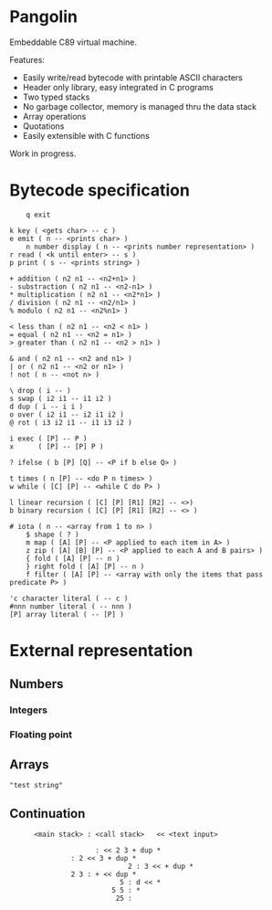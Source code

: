 # Pangolin

Embeddable C89 virtual machine.

Features:
  * Easily write/read bytecode with printable ASCII characters
  * Header only library, easy integrated in C programs
  * Two typed stacks
  * No garbage collector, memory is managed thru the data stack
  * Array operations
  * Quotations
  * Easily extensible with C functions

Work in progress.

# Bytecode specification

		q exit

    k key ( <gets char> -- c )
    e emit ( n -- <prints char> )
		n number display ( n -- <prints number representation> )
    r read ( <k until enter> -- s )
    p print ( s -- <prints string> )
    
    + addition ( n2 n1 -- <n2+n1> )
    - substraction ( n2 n1 -- <n2-n1> )
    * multiplication ( n2 n1 -- <n2*n1> )
    / division ( n2 n1 -- <n2/n1> )
    % modulo ( n2 n1 -- <n2%n1> )

    < less than ( n2 n1 -- <n2 < n1> )
    = equal ( n2 n1 -- <n2 = n1> )
    > greater than ( n2 n1 -- <n2 > n1> )

    & and ( n2 n1 -- <n2 and n1> )
    | or ( n2 n1 -- <n2 or n1> )
    ! not ( n -- <not n> )

    \ drop ( i -- )
    s swap ( i2 i1 -- i1 i2 )
    d dup ( i -- i i )
    o over ( i2 i1 -- i2 i1 i2 )
    @ rot ( i3 i2 i1 -- i1 i3 i2 )

    i exec ( [P] -- P )
    x      ( [P] -- [P] P )

    ? ifelse ( b [P] [Q] -- <P if b else Q> )
    
    t times ( n [P] -- <do P n times> )
    w while ( [C] [P] -- <while C do P> )

    l linear recursion ( [C] [P] [R1] [R2] -- <>)
    b binary recursion ( [C] [P] [R1] [R2] -- <> )

    # iota ( n -- <array from 1 to n> )
		$ shape ( ? )
		m map ( [A] [P] -- <P applied to each item in A> )
		z zip ( [A] [B] [P] -- <P applied to each A and B pairs> )
		{ fold ( [A] [P] -- n )
		} right fold ( [A] [P] -- n )
		f filter ( [A] [P] -- <array with only the items that pass predicate P> )
 
    'c character literal ( -- c )
    #nnn number literal ( -- nnn )
    [P] array literal ( -- [P] )
    
# External representation
## Numbers
### Integers
### Floating point
## Arrays

    "test string"

## Continuation

		  <main stack> : <call stack>   << <text input>

			             : << 2 3 + dup *
                   : 2 << 3 + dup *
								 2 : 3 << + dup *
		           2 3 : + << dup *
							   5 : d << *
							 5 5 : *
							  25 :

    
